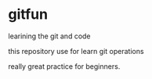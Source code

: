 # gitfun

learining the git and code

this repository use for learn git operations

really great practice for beginners.
